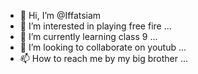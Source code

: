 - 👋 Hi, I’m @Iffatsiam
- 👀 I’m interested in playing free fire ...
- 🌱 I’m currently learning class 9 ...
- 💞️ I’m looking to collaborate on youtub  ...
- 📫 How to reach me by my big brother  ...

<!---
Iffatsiam/Iffatsiam is a ✨ special ✨ repository because its `README.md` (this file) appears on your GitHub profile.
You can click the Preview link to take a look at your changes.
--->
